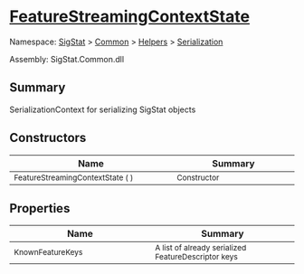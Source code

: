 # [FeatureStreamingContextState](./FeatureStreamingContextState.md)

Namespace: [SigStat]() > [Common](./../../README.md) > [Helpers](./../README.md) > [Serialization](./README.md)

Assembly: SigStat.Common.dll

## Summary
SerializationContext for serializing SigStat objects

## Constructors

| Name<img width=400> | Summary<img width=400> | 
| --- | --- | 
| <sub>FeatureStreamingContextState (  )</sub>| <sub>Constructor</sub>| <br>


## Properties

| Name<img width=400> | Summary<img width=400> | 
| --- | --- | 
| <sub>KnownFeatureKeys</sub>| <sub>A list of already serialized FeatureDescriptor keys</sub>| <br>


